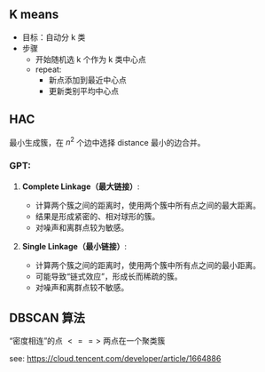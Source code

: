 ## K means

- 目标：自动分 k 类
- 步骤
    - 开始随机选 k 个作为 k 类中心点
    - repeat:
        - 新点添加到最近中心点
        - 更新类别平均中心点

## HAC

最小生成簇，在 $n^2$ 个边中选择 distance 最小的边合并。

### GPT:

1. **Complete Linkage（最大链接）**:
    
    - 计算两个簇之间的距离时，使用两个簇中所有点之间的最大距离。
    - 结果是形成紧密的、相对球形的簇。
    - 对噪声和离群点较为敏感。
2. **Single Linkage（最小链接）**:
    
    - 计算两个簇之间的距离时，使用两个簇中所有点之间的最小距离。
    - 可能导致“链式效应”，形成长而稀疏的簇。
    - 对噪声和离群点较不敏感。

## DBSCAN 算法

“密度相连”的点 $<==>$ 两点在一个聚类簇

see: https://cloud.tencent.com/developer/article/1664886
